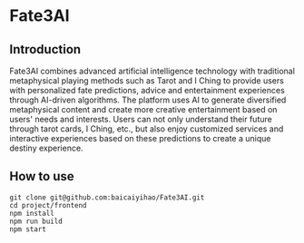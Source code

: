# Fate3AI

## Introduction
Fate3AI combines advanced artificial intelligence technology with traditional metaphysical playing methods such as Tarot and I Ching to provide users with personalized fate predictions, advice and entertainment experiences through AI-driven algorithms. The platform uses AI to generate diversified metaphysical content and create more creative entertainment based on users' needs and interests. Users can not only understand their future through tarot cards, I Ching, etc., but also enjoy customized services and interactive experiences based on these predictions to create a unique destiny experience.

## How to use

```
git clone git@github.com:baicaiyihao/Fate3AI.git
cd project/frontend
npm install
npm run build
npm start
```